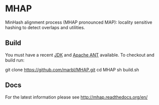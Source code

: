 # MHAP

MinHash alignment process (MHAP pronounced MAP): locality sensitive hashing to detect overlaps and utilities.

## Build

You must have a recent  [JDK](http://www.oracle.com/technetwork/java/javase/downloads/jdk7-downloads-1880260.html "JDK") and [Apache ANT](http://ant.apache.org/ "ANT") available. To checkout and build run:
  
  git clone https://github.com/marbl/MHAP.git
  cd MHAP
  sh build.sh

## Docs
For the latest information please see http://mhap.readthedocs.org/en/
